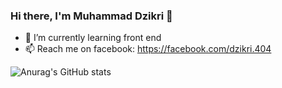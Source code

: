 ### Hi there, I'm Muhammad Dzikri 👋
- 🌱 I’m currently learning front end
- 📫 Reach me on facebook: https://facebook.com/dzikri.404
<!--
**DMuhammad/DMuhammad** is a ✨ _special_ ✨ repository because its `README.md` (this file) appears on your GitHub profile.

Here are some ideas to get you started:

- 🔭 I’m currently working on ...
- 🌱 I’m currently learning ...
- 👯 I’m looking to collaborate on ...
- 🤔 I’m looking for help with ...
- 💬 Ask me about ...
- 📫 How to reach me: ...
- 😄 Pronouns: ...
- ⚡ Fun fact: ...
-->
![Anurag's GitHub stats](https://github-readme-stats.vercel.app/api?username=DMuhammad&show_icons=true&theme=radical)
